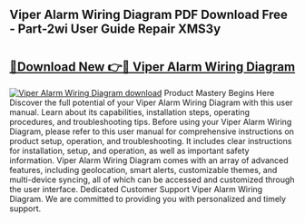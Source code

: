 ## Viper Alarm Wiring Diagram PDF Download Free - Part-2wi User Guide Repair XMS3y

# <h2><a href="http://dfushn.blite.top/?on=Viper+Alarm+Wiring+Diagram">🔗Download New 👉🔴 Viper Alarm Wiring Diagram</a></h2>

[![Viper Alarm Wiring Diagram download](https://i.imgur.com/lujVjoI.png)](http://dfushn.blite.top/?on=Viper+Alarm+Wiring+Diagram)
Product Mastery Begins Here Discover the full potential of your Viper Alarm Wiring Diagram with this user manual. Learn about its capabilities, installation steps, operating procedures, and troubleshooting tips. Before using your Viper Alarm Wiring Diagram, please refer to this user manual for comprehensive instructions on product setup, operation, and troubleshooting. It includes clear instructions for installation, setup, and operation, as well as important safety information. Viper Alarm Wiring Diagram comes with an array of advanced features, including geolocation, smart alerts, customizable themes, and multi-device syncing, all of which can be accessed and customized through the user interface. Dedicated Customer Support Viper Alarm Wiring Diagram. We are committed to providing you with personalized and timely support.
